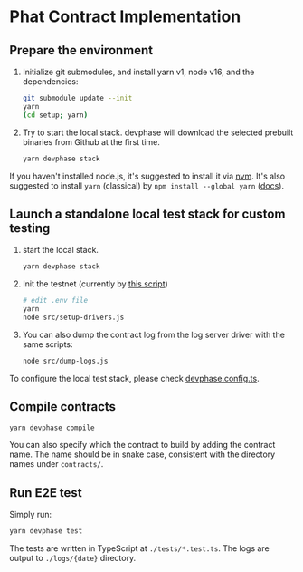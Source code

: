 # Phat Contract Implementation

## Prepare the environment

1. Initialize git submodules, and install yarn v1, node v16, and the dependencies:

    ```bash
    git submodule update --init
    yarn
    (cd setup; yarn)
    ```

2. Try to start the local stack. devphase will download the selected prebuilt binaries from Github at the first time.

    ```bash
    yarn devphase stack
    ```

If you haven't installed node.js, it's suggested to install it via [nvm](https://github.com/nvm-sh/nvm#install--update-script). 
It's also suggested to install `yarn` (classical) by `npm install --global yarn` ([docs](https://classic.yarnpkg.com/lang/en/docs/install)).

## Launch a standalone local test stack for custom testing

1. start the local stack.

    ```bash
    yarn devphase stack
    ```

2. Init the testnet (currently by [this script](https://github.com/shelvenzhou/phala-blockchain-setup))

    ```bash
    # edit .env file
    yarn
    node src/setup-drivers.js
    ```

3. You can also dump the contract log from the log server driver with the same scripts:

    ```bash
    node src/dump-logs.js
    ```

To configure the local test stack, please check [devphase.config.ts](./devphase.config.ts).

## Compile contracts

```bash
yarn devphase compile
```

You can also specify which the contract to build by adding the contract name. The name should be
in snake case, consistent with the directory names under `contracts/`.

## Run E2E test

Simply run:

```bash
yarn devphase test
```

The tests are written in TypeScript at `./tests/*.test.ts`. The logs are output to `./logs/{date}`
directory.

